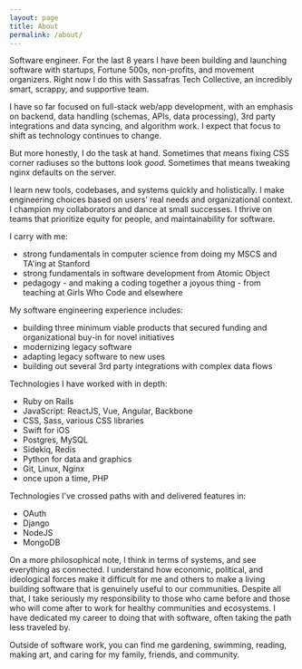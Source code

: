 ```yaml
---
layout: page
title: About
permalink: /about/
---
```

Software engineer. For the last 8 years I have been building and launching software with startups, Fortune 500s, non-profits, and movement organizers. Right now I do this with Sassafras Tech Collective, an incredibly smart, scrappy, and supportive team.

I have so far focused on full-stack web/app development, with an emphasis on backend, data handling (schemas, APIs, data processing), 3rd party integrations and data syncing, and algorithm work. I expect that focus to shift as technology continues to change.

But more honestly, I do the task at hand. Sometimes that means fixing CSS corner radiuses so the buttons look _good_. Sometimes that means tweaking nginx defaults on the server.

I learn new tools, codebases, and systems quickly and holistically. I make engineering choices based on users’ real needs and organizational context. I champion my collaborators and dance at small successes. I thrive on teams that prioritize equity for people, and maintainability for software.

I carry with me:
 - strong fundamentals in computer science from doing my MSCS and TA'ing at Stanford
 - strong fundamentals in software development from Atomic Object
-  pedagogy - and making a coding together a joyous thing - from teaching at Girls Who Code and elsewhere

My software engineering experience includes:
- building three minimum viable products that secured funding and organizational buy-in for novel initiatives
- modernizing legacy software
- adapting legacy software to new uses
- building out several 3rd party integrations with complex data flows

Technologies I have worked with in depth:
- Ruby on Rails
- JavaScript: ReactJS, Vue, Angular, Backbone
- CSS, Sass, various CSS libraries
- Swift for iOS
- Postgres, MySQL
- Sidekiq, Redis
- Python for data and graphics
- Git, Linux, Nginx
- once upon a time, PHP

Technologies I've crossed paths with and delivered features in:
- OAuth
- Django
- NodeJS
- MongoDB

On a more philosophical note, I think in terms of systems, and see everything as connected. I understand how economic, political, and ideological forces make it difficult for me and others to make a living building software that is genuinely useful to our communities. Despite all that, I take seriously my responsibility to those who came before and those who will come after to work for healthy communities and ecosystems. I have dedicated my career to doing that with software, often taking the path less traveled by.

Outside of software work, you can find me gardening, swimming, reading, making art, and caring for my family, friends, and community.
